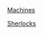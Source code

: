 [Machines](https://technosavage.github.io/writeups/htb/machines.md)

[Sherlocks](https://technosavage.github.io/writeups/sherlocks.md)
